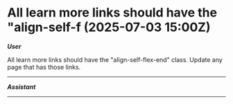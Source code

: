 <!-- Generated by SpecStory -->

# All learn more links should have the "align-self-f (2025-07-03 15:00Z)

_**User**_

All learn more links should have the "align-self-flex-end" class. Update any page that has those links.

---

_**Assistant**_



---

